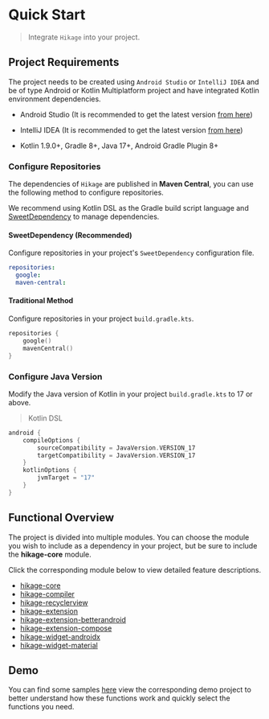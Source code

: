 # Quick Start

> Integrate `Hikage` into your project.

## Project Requirements

The project needs to be created using `Android Studio` or `IntelliJ IDEA` and be of type Android or Kotlin Multiplatform
project and have integrated Kotlin environment dependencies.

- Android Studio (It is recommended to get the latest version [from here](https://developer.android.com/studio))

- IntelliJ IDEA (It is recommended to get the latest version [from here](https://www.jetbrains.com/idea))

- Kotlin 1.9.0+, Gradle 8+, Java 17+, Android Gradle Plugin 8+

### Configure Repositories

The dependencies of `Hikage` are published in **Maven Central**,
you can use the following method to configure repositories.

We recommend using Kotlin DSL as the Gradle build script language and [SweetDependency](https://github.com/HighCapable/SweetDependency)
to manage dependencies.

#### SweetDependency (Recommended)

Configure repositories in your project's `SweetDependency` configuration file.

```yaml
repositories:
  google:
  maven-central:
```

#### Traditional Method

Configure repositories in your project `build.gradle.kts`.

```kotlin
repositories {
    google()
    mavenCentral()
}
```

### Configure Java Version

Modify the Java version of Kotlin in your project `build.gradle.kts` to 17 or above.

> Kotlin DSL

```kt
android {
    compileOptions {
        sourceCompatibility = JavaVersion.VERSION_17
        targetCompatibility = JavaVersion.VERSION_17
    }
    kotlinOptions {
        jvmTarget = "17"
    }
}
```

## Functional Overview

The project is divided into multiple modules. You can choose the module you wish to include as a dependency in your project, but be sure to include the **hikage-core** module.

Click the corresponding module below to view detailed feature descriptions.

- [hikage-core](../library/hikage-core.md)
- [hikage-compiler](../library/hikage-compiler.md)
- [hikage-recyclerview](../library/hikage-recyclerview.md)
- [hikage-extension](../library/hikage-extension.md)
- [hikage-extension-betterandroid](../library/hikage-extension-betterandroid.md)
- [hikage-extension-compose](../library/hikage-extension-compose.md)
- [hikage-widget-androidx](../library/hikage-widget-androidx.md)
- [hikage-widget-material](../library/hikage-widget-material.md)

## Demo

You can find some samples [here](repo://tree/main/samples) view the corresponding demo project to better understand how these functions work and quickly
select the functions you need.
